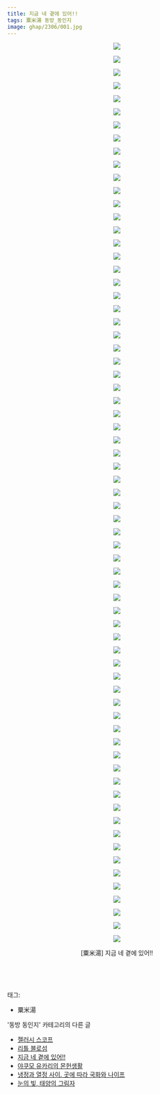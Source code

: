 ```yaml
---
title: 지금 네 곁에 있어!!
tags: 粟米湯 동방_동인지
image: ghap/2306/001.jpg
---
```

<div class="article">
<p style="text-align: center; clear: none; float: none;"><img src="{{ site.nasurl }}/ghap/2306/001.jpg"/></p>
<p style="text-align: center; clear: none; float: none;"><img src="{{ site.nasurl }}/ghap/2306/002.jpg"/></p>
<p style="text-align: center; clear: none; float: none;"><img src="{{ site.nasurl }}/ghap/2306/003.jpg"/></p>
<p style="text-align: center; clear: none; float: none;"><img src="{{ site.nasurl }}/ghap/2306/004.jpg"/></p>
<p style="text-align: center; clear: none; float: none;"><img src="{{ site.nasurl }}/ghap/2306/005.jpg"/></p>
<p style="text-align: center; clear: none; float: none;"><img src="{{ site.nasurl }}/ghap/2306/006.jpg"/></p>
<p style="text-align: center; clear: none; float: none;"><img src="{{ site.nasurl }}/ghap/2306/007.jpg"/></p>
<p style="text-align: center; clear: none; float: none;"><img src="{{ site.nasurl }}/ghap/2306/008.jpg"/></p>
<p style="text-align: center; clear: none; float: none;"><img src="{{ site.nasurl }}/ghap/2306/009.jpg"/></p>
<p style="text-align: center; clear: none; float: none;"><img src="{{ site.nasurl }}/ghap/2306/010.jpg"/></p>
<p style="text-align: center; clear: none; float: none;"><img src="{{ site.nasurl }}/ghap/2306/011.jpg"/></p>
<p style="text-align: center; clear: none; float: none;"><img src="{{ site.nasurl }}/ghap/2306/012.jpg"/></p>
<p style="text-align: center; clear: none; float: none;"><img src="{{ site.nasurl }}/ghap/2306/013.jpg"/></p>
<p style="text-align: center; clear: none; float: none;"><img src="{{ site.nasurl }}/ghap/2306/014.jpg"/></p>
<p style="text-align: center; clear: none; float: none;"><img src="{{ site.nasurl }}/ghap/2306/015.jpg"/></p>
<p style="text-align: center; clear: none; float: none;"><img src="{{ site.nasurl }}/ghap/2306/016.jpg"/></p>
<p style="text-align: center; clear: none; float: none;"><img src="{{ site.nasurl }}/ghap/2306/017.jpg"/></p>
<p style="text-align: center; clear: none; float: none;"><img src="{{ site.nasurl }}/ghap/2306/018.jpg"/></p>
<p style="text-align: center; clear: none; float: none;"><img src="{{ site.nasurl }}/ghap/2306/019.jpg"/></p>
<p style="text-align: center; clear: none; float: none;"><img src="{{ site.nasurl }}/ghap/2306/020.jpg"/></p>
<p style="text-align: center; clear: none; float: none;"><img src="{{ site.nasurl }}/ghap/2306/021.jpg"/></p>
<p style="text-align: center; clear: none; float: none;"><img src="{{ site.nasurl }}/ghap/2306/022.jpg"/></p>
<p style="text-align: center; clear: none; float: none;"><img src="{{ site.nasurl }}/ghap/2306/023.jpg"/></p>
<p style="text-align: center; clear: none; float: none;"><img src="{{ site.nasurl }}/ghap/2306/024.jpg"/></p>
<p style="text-align: center; clear: none; float: none;"><img src="{{ site.nasurl }}/ghap/2306/025.jpg"/></p>
<p style="text-align: center; clear: none; float: none;"><img src="{{ site.nasurl }}/ghap/2306/026.jpg"/></p>
<p style="text-align: center; clear: none; float: none;"><img src="{{ site.nasurl }}/ghap/2306/027.jpg"/></p>
<p style="text-align: center; clear: none; float: none;"><img src="{{ site.nasurl }}/ghap/2306/028.jpg"/></p>
<p style="text-align: center; clear: none; float: none;"><img src="{{ site.nasurl }}/ghap/2306/029.jpg"/></p>
<p style="text-align: center; clear: none; float: none;"><img src="{{ site.nasurl }}/ghap/2306/030.jpg"/></p>
<p style="text-align: center; clear: none; float: none;"><img src="{{ site.nasurl }}/ghap/2306/031.jpg"/></p>
<p style="text-align: center; clear: none; float: none;"><img src="{{ site.nasurl }}/ghap/2306/032.jpg"/></p>
<p style="text-align: center; clear: none; float: none;"><img src="{{ site.nasurl }}/ghap/2306/033.jpg"/></p>
<p style="text-align: center; clear: none; float: none;"><img src="{{ site.nasurl }}/ghap/2306/034.jpg"/></p>
<p style="text-align: center; clear: none; float: none;"><img src="{{ site.nasurl }}/ghap/2306/035.jpg"/></p>
<p style="text-align: center; clear: none; float: none;"><img src="{{ site.nasurl }}/ghap/2306/036.jpg"/></p>
<p style="text-align: center; clear: none; float: none;"><img src="{{ site.nasurl }}/ghap/2306/037.jpg"/></p>
<p style="text-align: center; clear: none; float: none;"><img src="{{ site.nasurl }}/ghap/2306/038.jpg"/></p>
<p style="text-align: center; clear: none; float: none;"><img src="{{ site.nasurl }}/ghap/2306/039.jpg"/></p>
<p style="text-align: center; clear: none; float: none;"><img src="{{ site.nasurl }}/ghap/2306/040.jpg"/></p>
<p style="text-align: center; clear: none; float: none;"><img src="{{ site.nasurl }}/ghap/2306/041.jpg"/></p>
<p style="text-align: center; clear: none; float: none;"><img src="{{ site.nasurl }}/ghap/2306/042.jpg"/></p>
<p style="text-align: center; clear: none; float: none;"></p>
<p style="text-align: center; clear: none; float: none;"><img src="{{ site.nasurl }}/ghap/2306/043.jpg"/></p>
<p style="text-align: center; clear: none; float: none;"><img src="{{ site.nasurl }}/ghap/2306/044.jpg"/></p>
<p style="text-align: center; clear: none; float: none;"><img src="{{ site.nasurl }}/ghap/2306/045.jpg"/></p>
<p style="text-align: center; clear: none; float: none;"><img src="{{ site.nasurl }}/ghap/2306/046.jpg"/></p>
<p style="text-align: center; clear: none; float: none;"><img src="{{ site.nasurl }}/ghap/2306/047.jpg"/></p>
<p style="text-align: center; clear: none; float: none;"><img src="{{ site.nasurl }}/ghap/2306/048.jpg"/></p>
<p style="text-align: center; clear: none; float: none;"><img src="{{ site.nasurl }}/ghap/2306/049.jpg"/></p>
<p style="text-align: center; clear: none; float: none;"><img src="{{ site.nasurl }}/ghap/2306/050.jpg"/></p>
<p style="text-align: center; clear: none; float: none;"><img src="{{ site.nasurl }}/ghap/2306/051.jpg"/></p>
<p style="text-align: center; clear: none; float: none;"><img src="{{ site.nasurl }}/ghap/2306/052.jpg"/></p>
<p style="text-align: center; clear: none; float: none;"><img src="{{ site.nasurl }}/ghap/2306/053.jpg"/></p>
<p style="text-align: center; clear: none; float: none;"><img src="{{ site.nasurl }}/ghap/2306/054.jpg"/></p>
<p style="text-align: center; clear: none; float: none;"><img src="{{ site.nasurl }}/ghap/2306/055.jpg"/></p>
<p style="text-align: center; clear: none; float: none;"><img src="{{ site.nasurl }}/ghap/2306/056.jpg"/></p>
<p style="text-align: center; clear: none; float: none;"><img src="{{ site.nasurl }}/ghap/2306/057.jpg"/></p>
<p style="text-align: center; clear: none; float: none;"><img src="{{ site.nasurl }}/ghap/2306/058.jpg"/></p>
<p style="text-align: center; clear: none; float: none;"><img src="{{ site.nasurl }}/ghap/2306/059.jpg"/></p>
<p style="text-align: center; clear: none; float: none;"><img src="{{ site.nasurl }}/ghap/2306/060.jpg"/></p>
<p style="text-align: center; clear: none; float: none;"><img src="{{ site.nasurl }}/ghap/2306/061.jpg"/></p>
<p style="text-align: center; clear: none; float: none;"><img src="{{ site.nasurl }}/ghap/2306/062.jpg"/></p>
<p style="text-align: center; clear: none; float: none;"><img src="{{ site.nasurl }}/ghap/2306/063.jpg"/></p>
<p style="text-align: center; clear: none; float: none;"><img src="{{ site.nasurl }}/ghap/2306/064.jpg"/></p>
<p style="text-align: center; clear: none; float: none;"><img src="{{ site.nasurl }}/ghap/2306/065.jpg"/></p>
<p style="text-align: center; clear: none; float: none;"><img src="{{ site.nasurl }}/ghap/2306/066.jpg"/></p>
<p style="text-align: center; clear: none; float: none;"><img src="{{ site.nasurl }}/ghap/2306/067.jpg"/></p>
<p style="text-align: center; clear: none; float: none;"><img src="{{ site.nasurl }}/ghap/2306/068.jpg"/></p>
<p style="text-align: center; clear: none; float: none;"><img src="{{ site.nasurl }}/ghap/2306/069.jpg"/></p>
<p style="text-align: center; clear: none; float: none;">[粟米湯] 지금 네 곁에 있어!!</p>
<p style="text-align: center; clear: none; float: none;"><br/></p>
<p><br/></p>
</div><div class="tagTrail">
<p>태그: </p>
<ul>
<li>粟米湯</li>
</ul>
</div><div class="another">
<p>'동방 동인지' 카테고리의 다른 글</p>
<ul>
<li><a href="/2016-09-23-ghap_2308">젤러시 스코프</a></li>
<li><a href="/2016-09-23-ghap_2307">리틀 블로섬</a></li>
<li><a href="/2016-09-23-ghap_2306">지금 네 곁에 있어!!</a></li>
<li><a href="/2016-09-23-ghap_2305">야쿠모 유카리의 몬헌생활</a></li>
<li><a href="/2016-09-23-ghap_2304">냉정과 열정 사이. 곳에 따라 국화와 나이프</a></li>
<li><a href="/2016-09-23-ghap_2303">눈의 빛, 태양의 그림자</a></li>
</ul>
</div><div class="cb_module cb_fluid">
<div class="cb_wrt cb_profile">
</div><!-- commentList close -->
</div>